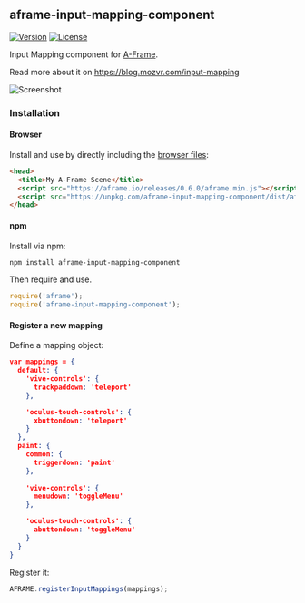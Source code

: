 ## aframe-input-mapping-component

[![Version](http://img.shields.io/npm/v/aframe-input-mapping-component.svg?style=flat-square)](https://npmjs.org/package/aframe-input-mapping-component)
[![License](http://img.shields.io/npm/l/aframe-input-mapping-component.svg?style=flat-square)](https://npmjs.org/package/aframe-input-mapping-component)

Input Mapping component for [A-Frame](https://aframe.io).

Read more about it on https://blog.mozvr.com/input-mapping

![Screenshot](https://github.com/fernandojsg/aframe-input-mapping-component/raw/master/mapping.png)

### Installation

#### Browser

Install and use by directly including the [browser files](dist):

```html
<head>
  <title>My A-Frame Scene</title>
  <script src="https://aframe.io/releases/0.6.0/aframe.min.js"></script>
  <script src="https://unpkg.com/aframe-input-mapping-component/dist/aframe-input-mapping-component.min.js"></script>
</head>
```

#### npm

Install via npm:

```bash
npm install aframe-input-mapping-component
```

Then require and use.

```js
require('aframe');
require('aframe-input-mapping-component');
```

#### Register a new mapping

Define a mapping object:
```json
var mappings = {
  default: {
    'vive-controls': {
      trackpaddown: 'teleport'
    },

    'oculus-touch-controls': {
      xbuttondown: 'teleport'
    }
  },
  paint: {
    common: {
      triggerdown: 'paint'
    },
  
    'vive-controls': {
      menudown: 'toggleMenu'
    },

    'oculus-touch-controls': {
      abuttondown: 'toggleMenu'
    }
  }
}
``` 

Register it:
```javascript
AFRAME.registerInputMappings(mappings);
```
